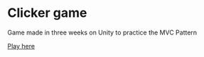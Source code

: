 # Clicker game

Game made in three weeks on Unity to practice the MVC Pattern

[Play here](https://unity-webgl.pedrogom.es/clicker/)
